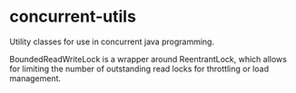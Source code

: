 # concurrent-utils
Utility classes for use in concurrent java programming.

BoundedReadWriteLock is a wrapper around ReentrantLock, which allows for limiting the number of outstanding read locks for throttling or load management.
